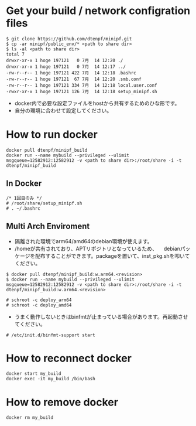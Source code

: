 # Get your build / network configration files
~~~~
$ git clone https://github.com/dtenpf/minipf.git
$ cp -ar minipf/public_env/* <path to share dir>
$ ls -al <path to share dir>
total 7
drwxr-xr-x 1 hoge 197121   0 7月  14 12:20 ./
drwxr-xr-x 1 hoge 197121   0 7月  14 12:17 ../
-rw-r--r-- 1 hoge 197121 422 7月  14 12:18 .bashrc
-rw-r--r-- 1 hoge 197121  67 7月  14 12:20 .smb.conf
-rw-r--r-- 1 hoge 197121 334 7月  14 12:18 local.user.conf
-rwxr-xr-x 1 hoge 197121 126 7月  14 12:18 setup_minipf.sh
~~~~

- docker内で必要な設定ファイルをhostから共有するためのひな形です。
- 自分の環境に合わせて設定してください。

# How to run docker
~~~~
docker pull dtenpf/minipf_build
docker run --name mybuild --privileged --ulimit msgqueue=12582912:12582912 -v <path to share dir>:/root/share -i -t dtenpf/minipf_build
~~~~

## In Docker
~~~~
/* 1回目のみ */
# /root/share/setup_minipf.sh
# . ~/.bashrc
~~~~

## Multi Arch Enviroment

- 隔離された環境でarm64/amd64のdebian環境が使えます。
- /homeが共有されており、APTリポジトリとなっているため、
　debianパッケージを配布することができます。packageを置いて、inst_pkg.shを叩いてください。
~~~~
$ docker pull dtenpf/minipf_build:w.arm64.<revision>
$ docker run --name mybuild --privileged --ulimit msgqueue=12582912:12582912 -v <path to share dir>:/root/share -i -t dtenpf/minipf_build:w.arm64.<revision>

# schroot -c deploy_arm64
# schroot -c deploy_amd64
~~~~~

- うまく動作しないときはbinfmtが止まっている場合があります。再起動させてください。

~~~~
# /etc/init.d/binfmt-support start
~~~~~


# How to reconnect docker
~~~~
docker start my_build
docker exec -it my_build /bin/bash
~~~~
# How to remove docker 
~~~~
docker rm my_build
~~~~
